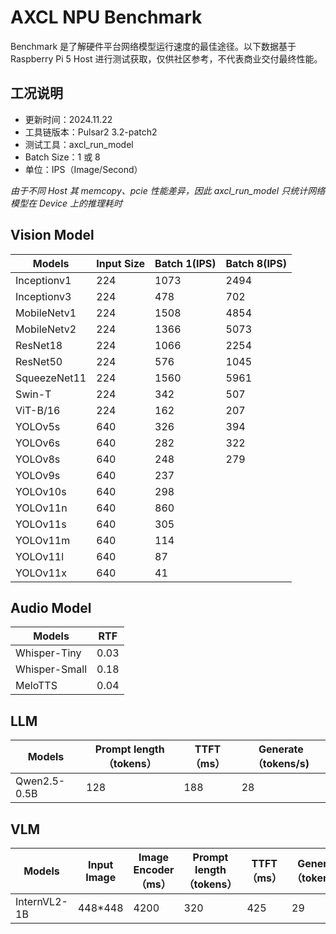 # AXCL NPU Benchmark

Benchmark 是了解硬件平台网络模型运行速度的最佳途径。以下数据基于 Raspberry Pi 5 Host 进行测试获取，仅供社区参考，不代表商业交付最终性能。

## 工况说明

- 更新时间：2024.11.22
- 工具链版本：Pulsar2 3.2-patch2
- 测试工具：axcl_run_model
- Batch Size：1 或 8
- 单位：IPS（Image/Second）

*由于不同 Host 其 memcopy、pcie 性能差异，因此 axcl_run_model 只统计网络模型在 Device 上的推理耗时*

## Vision Model

| Models       | Input Size | Batch 1(IPS) | Batch 8(IPS) |
| ------------ | ---------- | ------------ | ------------ |
| Inceptionv1  | 224        | 1073         | 2494         |
| Inceptionv3  | 224        | 478          | 702          |
| MobileNetv1  | 224        | 1508         | 4854         |
| MobileNetv2  | 224        | 1366         | 5073         |
| ResNet18     | 224        | 1066         | 2254         |
| ResNet50     | 224        | 576          | 1045         |
| SqueezeNet11 | 224        | 1560         | 5961         |
| Swin-T       | 224        | 342          | 507          |
| ViT-B/16     | 224        | 162          | 207          |
| YOLOv5s      | 640        | 326          | 394          |
| YOLOv6s      | 640        | 282          | 322          |
| YOLOv8s      | 640        | 248          | 279          |
| YOLOv9s      | 640        | 237          |              |
| YOLOv10s     | 640        | 298          |              |
| YOLOv11n     | 640        | 860          |              |
| YOLOv11s     | 640        | 305          |              |
| YOLOv11m     | 640        | 114          |              |
| YOLOv11l     | 640        | 87           |              |
| YOLOv11x     | 640        | 41           |              |

## Audio Model
| Models        | RTF  |
| ------------- | ---- |
| Whisper-Tiny  | 0.03 |
| Whisper-Small | 0.18 |
| MeloTTS       | 0.04 |

## LLM

| Models       | Prompt length（tokens） | TTFT（ms） | Generate（tokens/s) |
| ------------ | ----------------------- | ---------- | ------------------- |
| Qwen2.5-0.5B | 128                     | 188        | 28                  |

## VLM

| Models       | Input Image | Image Encoder（ms） | Prompt length（tokens） | TTFT（ms） | Generate（tokens/s) |
| ------------ | ----------- | ------------------- | ----------------------- | ---------- | ------------------- |
| InternVL2-1B | 448*448     | 4200                | 320                     | 425        | 29                  |
